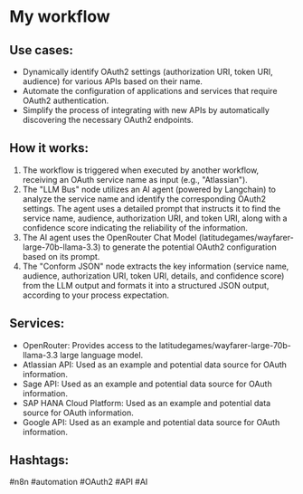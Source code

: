 # My workflow

## Use cases:

- Dynamically identify OAuth2 settings (authorization URI, token URI, audience) for various APIs based on their name.
- Automate the configuration of applications and services that require OAuth2 authentication.
- Simplify the process of integrating with new APIs by automatically discovering the necessary OAuth2 endpoints.

## How it works:

1.  The workflow is triggered when executed by another workflow, receiving an OAuth service name as input (e.g., "Atlassian").
2.  The "LLM Bus" node utilizes an AI agent (powered by Langchain) to analyze the service name and identify the corresponding OAuth2 settings. The agent uses a detailed prompt that instructs it to find the service name, audience, authorization URI, and token URI, along with a confidence score indicating the reliability of the information.
3.  The AI agent uses the OpenRouter Chat Model (latitudegames/wayfarer-large-70b-llama-3.3) to generate the potential OAuth2 configuration based on its prompt.
4.  The "Conform JSON" node extracts the key information (service name, audience, authorization URI, token URI, details, and confidence score) from the LLM output and formats it into a structured JSON output, according to your process expectation.

## Services:

-   OpenRouter: Provides access to the latitudegames/wayfarer-large-70b-llama-3.3 large language model.
-   Atlassian API: Used as an example and potential data source for OAuth information.
-   Sage API: Used as an example and potential data source for OAuth information.
-   SAP HANA Cloud Platform: Used as an example and potential data source for OAuth information.
-   Google API: Used as an example and potential data source for OAuth information.

## Hashtags:

#n8n #automation #OAuth2 #API #AI
